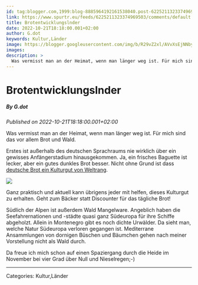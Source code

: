 ```yaml
---
id: tag:blogger.com,1999:blog-8885964192161538040.post-6225211323374969503
link: https://www.spurtr.eu/feeds/6225211323374969503/comments/default
title: Brotentwicklungslnder
date: 2022-10-21T18:18:00.001+02:00
author: G.dot
keywords: Kultur,Länder
image: https://blogger.googleusercontent.com/img/b/R29vZ2xl/AVvXsEjNNbyF2fIdwjxxrfxwKk7CHbTsHDrc9BWwihr-6xqbJl8Nb4lH5mn3y1sPse1FyThTgCQfUmuthb1aduQZCJwlicClEjfGzorCu28qpjI_5GZbWbsA9MWJx4UGvDwJG5ajjM2tFz6Medg/s72-c/1666180967573303-0.png
images: 
description: >
  Was vermisst man an der Heimat, wenn man länger weg ist. Für mich sind das vor allem Brot und Wald.Erstes ist außerhalb des deutschen Sprachraums nie wirklich über ein gewisses Anfängerstadium hinausgekommen. Ja, ein frisches Baguette ist lecker, aber ein gutes dunkles Brot besser. Nicht ohne Grund ist dass deutsche
---
```

# Brotentwicklungslnder
##### By G.dot
_Published on 2022-10-21T18:18:00.001+02:00_

Was vermisst man an der Heimat, wenn man länger weg ist. Für mich sind das vor allem Brot und Wald.

Erstes ist außerhalb des deutschen Sprachraums nie wirklich über ein gewisses Anfängerstadium hinausgekommen. Ja, ein frisches Baguette ist lecker, aber ein gutes dunkles Brot besser. Nicht ohne Grund ist dass [deutsche Brot ein Kulturgut von Weltrang](https://www.unesco.de/kultur-und-natur/immaterielles-kulturerbe/immaterielles-kulturerbe-deutschland/deutsche-brotkultur).

  

[![](https://blogger.googleusercontent.com/img/b/R29vZ2xl/AVvXsEjNNbyF2fIdwjxxrfxwKk7CHbTsHDrc9BWwihr-6xqbJl8Nb4lH5mn3y1sPse1FyThTgCQfUmuthb1aduQZCJwlicClEjfGzorCu28qpjI_5GZbWbsA9MWJx4UGvDwJG5ajjM2tFz6Medg/s1600/1666180967573303-0.png)](https://blogger.googleusercontent.com/img/b/R29vZ2xl/AVvXsEjNNbyF2fIdwjxxrfxwKk7CHbTsHDrc9BWwihr-6xqbJl8Nb4lH5mn3y1sPse1FyThTgCQfUmuthb1aduQZCJwlicClEjfGzorCu28qpjI_5GZbWbsA9MWJx4UGvDwJG5ajjM2tFz6Medg/s1600/1666180967573303-0.png)

  

Ganz praktisch und aktuell kann übrigens jeder mit helfen, dieses Kulturgut zu erhalten. Geht zum Bäcker statt Discounter für das tägliche Brot!

  

Südlich der Alpen ist außerdem Wald Mangelware. Angeblich haben die Seefahrernationen und -städte quasi ganz Südeuropa für ihre Schiffe abgeholzt. Allein in Montenegro gibt es noch dichte Urwälder. Da sieht man, welche Natur Südeuropa verloren gegangen ist. Mediterrane Ansammlungen von dornigen Büschen und Bäumchen gehen nach meiner Vorstellung nicht als Wald durch.

  

Da freue ich mich schon auf einen Spaziergang durch die Heide im November bei vier Grad über Null und Nieselregen;-)

---
Categories: Kultur,Länder